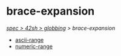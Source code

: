 # brace-expansion

*[spec > 42sh > globbing](..) > brace-expansion*

* [ascii-range](./ascii-range)
* [numeric-range](./numeric-range)
